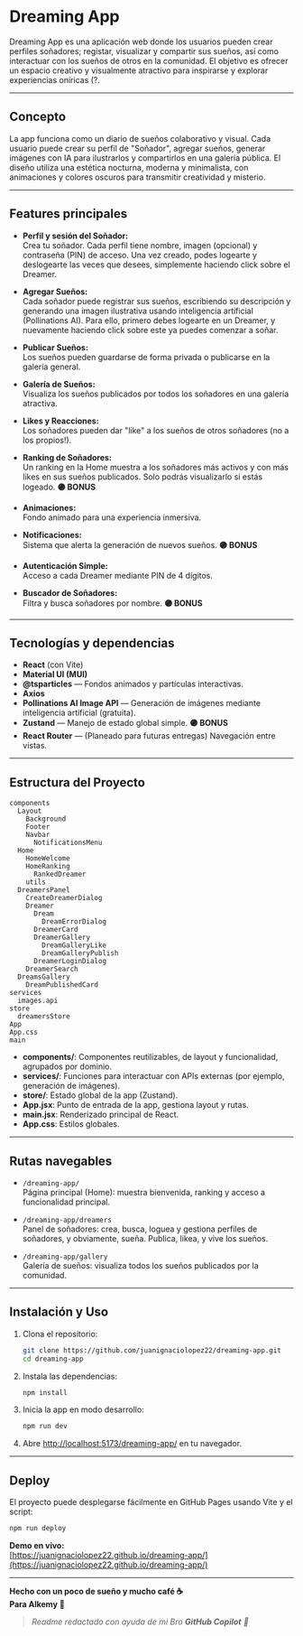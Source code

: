 # Dreaming App

Dreaming App es una aplicación web donde los usuarios pueden crear perfiles soñadores; registar, visualizar y compartir sus sueños, así como interactuar con los sueños de otros en la comunidad. El objetivo es ofrecer un espacio creativo y visualmente atractivo para inspirarse y explorar experiencias oníricas (?. 

---

## Concepto

La app funciona como un diario de sueños colaborativo y visual. Cada usuario puede crear su perfil de "Soñador", agregar sueños, generar imágenes con IA para ilustrarlos y compartirlos en una galería pública. El diseño utiliza una estética nocturna, moderna y minimalista, con animaciones y colores oscuros para transmitir creatividad y misterio.

---

## Features principales

- **Perfil y sesión del Soñador:**  
  Crea tu soñador. Cada perfil tiene nombre, imagen (opcional) y contraseña (PIN) de acceso. Una vez creado, podes logearte y deslogearte las veces que desees, simplemente haciendo click sobre el Dreamer.

- **Agregar Sueños:**  
  Cada soñador puede registrar sus sueños, escribiendo su descripción y generando una imagen ilustrativa usando inteligencia artificial (Pollinations AI). Para ello, primero debes logearte en un Dreamer, y nuevamente haciendo click sobre este ya puedes comenzar a soñar.

- **Publicar Sueños:**  
  Los sueños pueden guardarse de forma privada o publicarse en la galería general.

- **Galería de Sueños:**  
  Visualiza los sueños publicados por todos los soñadores en una galería atractiva.

- **Likes y Reacciones:**  
  Los soñadores pueden dar "like" a los sueños de otros soñadores (no a los propios!).

- **Ranking de Soñadores:**  
  Un ranking en la Home muestra a los soñadores más activos y con más likes en sus sueños publicados. Solo podrás visualizarlo si estás logeado.
  **🟣 BONUS**

- **Animaciones:**  
  Fondo animado para una experiencia inmersiva.

- **Notificaciones:**  
  Sistema que alerta la generación de nuevos sueños.
  **🟣 BONUS**

- **Autenticación Simple:**  
  Acceso a cada Dreamer mediante PIN de 4 dígitos.

- **Buscador de Soñadores:**  
  Filtra y busca soñadores por nombre.
  **🟣 BONUS**

---

## Tecnologías y dependencias

- **React** (con Vite)
- **Material UI (MUI)** 
- **@tsparticles** — Fondos animados y partículas interactivas.
- **Axios**
- **Pollinations AI Image API** — Generación de imágenes mediante inteligencia artificial (gratuita).
- **Zustand** — Manejo de estado global simple. **🟣 BONUS**
- **React Router** — (Planeado para futuras entregas) Navegación entre vistas.

---

## Estructura del Proyecto

```
components
  Layout
    Background
    Footer
    Navbar
      NotificationsMenu
  Home
    HomeWelcome
    HomeRanking
      RankedDreamer
    utils
  DreamersPanel
    CreateDreamerDialog
    Dreamer
      Dream
        DreamErrorDialog
      DreamerCard
      DreamerGallery
        DreamGalleryLike
        DreamGalleryPublish
      DreamerLoginDialog
    DreamerSearch
  DreamsGallery
    DreamPublishedCard
services
  images.api
store
  dreamersStore
App
App.css
main
```

- **components/**: Componentes reutilizables, de layout y funcionalidad, agrupados por dominio.
- **services/**: Funciones para interactuar con APIs externas (por ejemplo, generación de imágenes).
- **store/**: Estado global de la app (Zustand).
- **App.jsx**: Punto de entrada de la app, gestiona layout y rutas.
- **main.jsx**: Renderizado principal de React.
- **App.css**: Estilos globales.

---

## Rutas navegables

- `/dreaming-app/`  
  Página principal (Home): muestra bienvenida, ranking y acceso a funcionalidad principal.

- `/dreaming-app/dreamers`  
  Panel de soñadores: crea, busca, loguea y gestiona perfiles de soñadores, y obviamente, sueña. Publica, likea, y vive los sueños.

- `/dreaming-app/gallery`  
  Galería de sueños: visualiza todos los sueños publicados por la comunidad.

---

## Instalación y Uso

1. Clona el repositorio:
   ```sh
   git clone https://github.com/juanignaciolopez22/dreaming-app.git
   cd dreaming-app
   ```

2. Instala las dependencias:
   ```sh
   npm install
   ```

3. Inicia la app en modo desarrollo:
   ```sh
   npm run dev
   ```

4. Abre [http://localhost:5173/dreaming-app/](http://localhost:5173/dreaming-app/) en tu navegador.

---

## Deploy

El proyecto puede desplegarse fácilmente en GitHub Pages usando Vite y el script:

```sh
npm run deploy
```

**Demo en vivo:**  
[https://juanignaciolopez22.github.io/dreaming-app/](https://juanignaciolopez22.github.io/dreaming-app/)

---

**Hecho con un poco de sueño y mucho café ☕️**  
**Para Alkemy 🚀**

> *Readme redactado con ayuda de mi Bro **GitHub Copilot** 🤖*